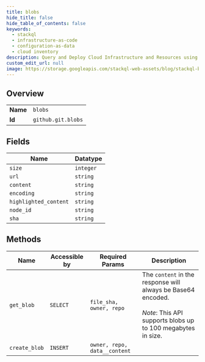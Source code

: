 ```yaml
---
title: blobs
hide_title: false
hide_table_of_contents: false
keywords:
  - stackql
  - infrastructure-as-code
  - configuration-as-data
  - cloud inventory
description: Query and Deploy Cloud Infrastructure and Resources using SQL
custom_edit_url: null
image: https://storage.googleapis.com/stackql-web-assets/blog/stackql-blog-post-featured-image.png
---
```

  
    

## Overview
<table><tbody>
<tr><td><b>Name</b></td><td><code>blobs</code></td></tr>
<tr><td><b>Id</b></td><td><code>github.git.blobs</code></td></tr>
</tbody></table>

## Fields
| Name | Datatype |
| ---- | -------- |
| `size` | `integer` |
| `url` | `string` |
| `content` | `string` |
| `encoding` | `string` |
| `highlighted_content` | `string` |
| `node_id` | `string` |
| `sha` | `string` |
## Methods
| Name | Accessible by | Required Params | Description |
| ---- | ------------- | --------------- | ----------- |
| `get_blob` | `SELECT` | `file_sha, owner, repo` | The `content` in the response will always be Base64 encoded.<br /><br />_Note_: This API supports blobs up to 100 megabytes in size. |
| `create_blob` | `INSERT` | `owner, repo, data__content` |  |
